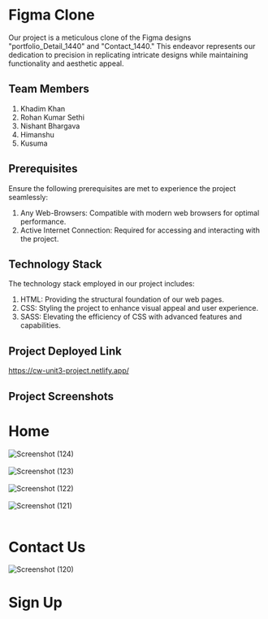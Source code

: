 # Figma Clone

Our project is a meticulous clone of the Figma designs "portfolio_Detail_1440" and "Contact_1440." This endeavor represents our dedication to precision in replicating intricate designs while maintaining functionality and aesthetic appeal.

## Team Members

1.  Khadim Khan
2.  Rohan Kumar Sethi
3.  Nishant Bhargava
4.  Himanshu
5.  Kusuma

## Prerequisites

Ensure the following prerequisites are met to experience the project seamlessly:

1. Any Web-Browsers: Compatible with modern web browsers for optimal performance.
2. Active Internet Connection: Required for accessing and interacting with the project.


## Technology Stack

The technology stack employed in our project includes:

1. HTML: Providing the structural foundation of our web pages.
2. CSS: Styling the project to enhance visual appeal and user experience.
3. SASS: Elevating the efficiency of CSS with advanced features and capabilities.

## Project Deployed Link
https://cw-unit3-project.netlify.app/

## Project Screenshots 
# Home
![Screenshot (124)](https://github.com/Nishant6571/Figma_Template_Clone/assets/146922474/d2c551b2-6e12-4a1f-ac88-5ea209ed94ff)
<br></br>
![Screenshot (123)](https://github.com/Nishant6571/Figma_Template_Clone/assets/146922474/fee9a4f4-173d-404d-b9a6-ec810c060108)
<br></br>
![Screenshot (122)](https://github.com/Nishant6571/Figma_Template_Clone/assets/146922474/fc211396-4d17-4f86-be27-6e703d1c6d83)
<br></br>
![Screenshot (121)](https://github.com/Nishant6571/Figma_Template_Clone/assets/146922474/bee7ec33-e5c2-4df8-8295-ffbd5ca92ae2)
<br></br>

# Contact Us
![Screenshot (120)](https://github.com/Nishant6571/Figma_Template_Clone/assets/146922474/b01504ce-f5d4-4f24-a5bc-95610c96bbda)


# Sign Up

<br></br>

